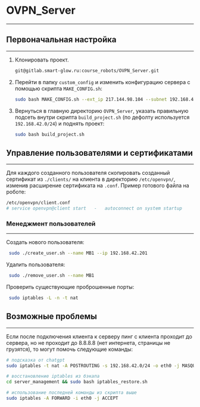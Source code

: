 # OVPN_Server
___

## Первоначальная настройка 
___

1. Клонировать проект.

   ```bash
   git@gitlab.smart-glow.ru:course_robots/OVPN_Server.git
   ```

2. Перейти в папку `custom_config` и изменить конфигурацию сервера
с помощью скрипта `MAKE_CONFIG.sh`:

   ```bash
   sudo bash MAKE_CONFIG.sh --ext_ip 217.144.98.104 --subnet 192.168.42.0 --mask 24
   ```
   
3. Вернуться в главную директорию `OVPN_Server`, указать правильную подсеть 
внутри скрипта `build_project.sh` (по дефолту используется `192.168.42.0/24`) 
и поднять проект:

   ```bash
   sudo bash build_project.sh
   ```


## Управление пользователями и сертификатами 
___

Для каждого созданного пользователя скопировать созданный сертификат из `./clients/` на 
клиента в директорию `/etc/openvpn/`, изменив расширение сертификата на `.conf`. 
Пример готового файла на роботе:
    
   ```bash
   /etc/openvpn/client.conf
   # service openvpn@client start   -   autoconnect on system startup
   ```
       
    
### Менеджмент пользователей 
___

Создать нового пользователя:
    
   ```bash
    sudo ./create_user.sh --name MB1 --ip 192.168.42.201
   ```

Удалить пользователя:
    
   ```bash
    sudo ./remove_user.sh --name MB1
   ```

Проверить существующие проброшенные порты:
    
   ```bash
    sudo iptables -L -n -t nat
   ```


## Возможные проблемы
___

Если после подключения клиента к серверу пинг с клиента проходит 
до сервера, но не проходит до 8.8.8.8 (нет интернета, страницы не грузятся), 
то могут помочь следующие команды:

   ```bash
   # подсказка от chatgpt
   sudo iptables -t nat -A POSTROUTING -s 192.168.42.0/24 -o eth0 -j MASQUERADE

   # восстановление iptables из бэкапа
   cd server_management && sudo bash iptables_restore.sh

   # использование последней команды из скрипта выше
   sudo iptables -A FORWARD -i eth0 -j ACCEPT
   ```
